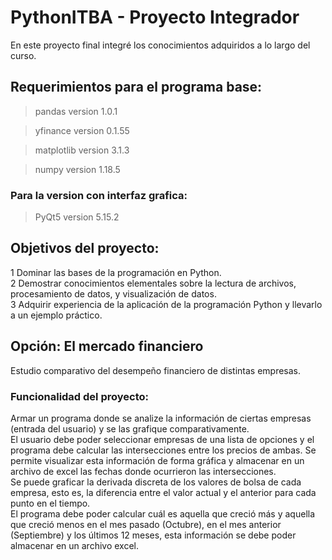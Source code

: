 # PythonITBA - Proyecto Integrador

En este proyecto final integré los conocimientos adquiridos a lo largo del curso.  

## Requerimientos para el programa base:

> pandas version 1.0.1

> yfinance version 0.1.55

> matplotlib version 3.1.3

> numpy version 1.18.5

### Para la version con interfaz grafica:

> PyQt5 version 5.15.2

## Objetivos del proyecto:

1 Dominar las bases de la programación en Python.  
2 Demostrar conocimientos elementales sobre la lectura de archivos, procesamiento de datos, y visualización de datos.  
3 Adquirir experiencia de la aplicación de la programación Python y llevarlo a un ejemplo práctico.   

## Opción: El mercado financiero
Estudio comparativo del desempeño financiero de distintas empresas.  

### Funcionalidad del proyecto:

Armar un programa donde se analize la información de ciertas empresas (entrada del usuario) y se las grafique comparativamente.  
El usuario debe poder seleccionar empresas de una lista de opciones y el programa debe calcular las intersecciones entre los precios de ambas. Se permite visualizar esta información de forma gráfica y almacenar en un archivo de excel las fechas donde ocurrieron las intersecciones.  
Se puede graficar la derivada discreta de los valores de bolsa de cada empresa, esto es, la diferencia entre el valor actual y el anterior para cada punto en el tiempo.  
El programa debe poder calcular cuál es aquella que creció más y aquella que creció menos en el mes pasado (Octubre), en el mes anterior (Septiembre) y los últimos 12 meses, esta información se debe poder almacenar en un archivo excel.  

